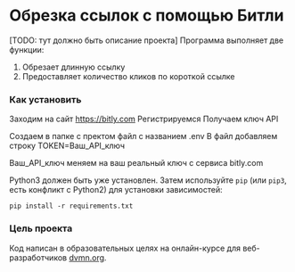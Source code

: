 # Обрезка ссылок с помощью Битли

[TODO: тут должно быть описание проекта]
Программа выполняет две функции:

1. Обрезает длинную ссылку
2. Предоставляет количество кликов по короткой ссылке

### Как установить

Заходим на сайт https://bitly.com
Регистрируемся
Получаем ключ API

Создаем в папке с пректом файл с названием .env
В файл добавляем строку TOKEN=Ваш_API_ключ

Ваш_API_ключ меняем на ваш реальный ключ с сервиса bitly.com


Python3 должен быть уже установлен. 
Затем используйте `pip` (или `pip3`, есть конфликт с Python2) для установки зависимостей:
```
pip install -r requirements.txt
```

### Цель проекта

Код написан в образовательных целях на онлайн-курсе для веб-разработчиков [dvmn.org](https://dvmn.org/).